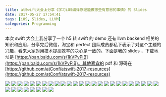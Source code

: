 ```yaml
---
title: atSwift大会上分享《学习iOS编译原理能做哪些有意思的事情》的 Slides
date: 2017-05-27 17:54:41
tags: [iOS, Slides, LLVM]
categories: Programming
---
```

本次 swift 大会上我分享了一个 h5 转 swift 的 demo 还有 llvm backend 相关的知识和应用，分享完后微信，淘宝和 perfect 团队成员都私下表示了对这个主题的兴趣，看来大家对用技术提高效率的决心是一致的。下面是我的 slides ，下载地址是 [https://pan.baidu.com/s/1kVPvPiB](https://pan.baidu.com/s/1kVPvPiB)。其他嘉宾的 pdf 和 源码在 [https://github.com/atConf/atswift-2017-resources](https://github.com/atConf/atswift-2017-resources)

![](/uploads/slides-of-learn-what-interesting-things-you-can-do-with-iOS-compilation/1.png)
![](/uploads/slides-of-learn-what-interesting-things-you-can-do-with-iOS-compilation/2.png)
![](/uploads/slides-of-learn-what-interesting-things-you-can-do-with-iOS-compilation/3.png)
![](/uploads/slides-of-learn-what-interesting-things-you-can-do-with-iOS-compilation/4.png)
![](/uploads/slides-of-learn-what-interesting-things-you-can-do-with-iOS-compilation/5.png)
![](/uploads/slides-of-learn-what-interesting-things-you-can-do-with-iOS-compilation/6.png)
![](/uploads/slides-of-learn-what-interesting-things-you-can-do-with-iOS-compilation/7.png)
![](/uploads/slides-of-learn-what-interesting-things-you-can-do-with-iOS-compilation/8.png)
![](/uploads/slides-of-learn-what-interesting-things-you-can-do-with-iOS-compilation/9.png)
![](/uploads/slides-of-learn-what-interesting-things-you-can-do-with-iOS-compilation/10.png)
![](/uploads/slides-of-learn-what-interesting-things-you-can-do-with-iOS-compilation/11.png)
![](/uploads/slides-of-learn-what-interesting-things-you-can-do-with-iOS-compilation/12.png)
![](/uploads/slides-of-learn-what-interesting-things-you-can-do-with-iOS-compilation/13.png)
![](/uploads/slides-of-learn-what-interesting-things-you-can-do-with-iOS-compilation/14.png)
![](/uploads/slides-of-learn-what-interesting-things-you-can-do-with-iOS-compilation/15.png)
![](/uploads/slides-of-learn-what-interesting-things-you-can-do-with-iOS-compilation/16.png)
![](/uploads/slides-of-learn-what-interesting-things-you-can-do-with-iOS-compilation/17.png)
![](/uploads/slides-of-learn-what-interesting-things-you-can-do-with-iOS-compilation/18.png)
![](/uploads/slides-of-learn-what-interesting-things-you-can-do-with-iOS-compilation/19.png)
![](/uploads/slides-of-learn-what-interesting-things-you-can-do-with-iOS-compilation/20.png)
![](/uploads/slides-of-learn-what-interesting-things-you-can-do-with-iOS-compilation/21.png)
![](/uploads/slides-of-learn-what-interesting-things-you-can-do-with-iOS-compilation/22.png)
![](/uploads/slides-of-learn-what-interesting-things-you-can-do-with-iOS-compilation/23.png)
![](/uploads/slides-of-learn-what-interesting-things-you-can-do-with-iOS-compilation/24.png)
![](/uploads/slides-of-learn-what-interesting-things-you-can-do-with-iOS-compilation/25.png)
![](/uploads/slides-of-learn-what-interesting-things-you-can-do-with-iOS-compilation/26.png)
![](/uploads/slides-of-learn-what-interesting-things-you-can-do-with-iOS-compilation/27.png)
![](/uploads/slides-of-learn-what-interesting-things-you-can-do-with-iOS-compilation/28.png)
![](/uploads/slides-of-learn-what-interesting-things-you-can-do-with-iOS-compilation/29.png)
![](/uploads/slides-of-learn-what-interesting-things-you-can-do-with-iOS-compilation/30.png)
![](/uploads/slides-of-learn-what-interesting-things-you-can-do-with-iOS-compilation/31.png)
![](/uploads/slides-of-learn-what-interesting-things-you-can-do-with-iOS-compilation/32.png)
![](/uploads/slides-of-learn-what-interesting-things-you-can-do-with-iOS-compilation/33.png)

